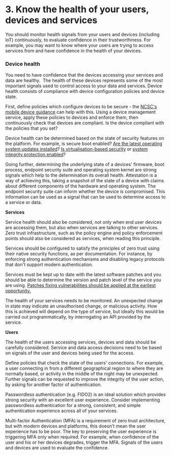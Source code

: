 # 3. Know the health of your users, devices and services

You should monitor health signals from your users and devices (including IoT) continuously, to evaluate confidence in their trustworthiness. For example, you may want to know where your users are trying to access services from and have confidence in the health of your devices.

### Device health

You need to have confidence that the devices accessing your services and data are healthy.  The health of these devices represents some of the most important signals used to control access to your data and services. Device health consists of compliance with device configuration policies and device state.

First, define policies which configure devices to be secure - the [NCSC's mobile device guidance](https://www.ncsc.gov.uk/collection/mobile-device-guidance) can help with this. Using a device management service, apply these policies to devices and enforce them, then continuously check that devices are compliant. Is the device compliant with the policies that you set?

Device health can be determined based on the state of security features on the platform. For example, is secure boot enabled? [Are the latest operating system updates installed](https://www.ncsc.gov.uk/collection/mobile-device-guidance/keeping-devices-and-software-up-to-date)? [Is virtualisation-based security](https://docs.microsoft.com/en-us/windows-hardware/design/device-experiences/oem-vbs) or [system integrity protection enabled](https://support.apple.com/en-us/HT204899)?

Going further, determining the underlying state of a devices' firmware, boot process, endpoint security suite and operating system kernel are strong signals which help to the determination its overall health. Attestation is a way of achieving this, taking a snapshot of the state of a device with claims about different components of the hardware and operating system. The endpoint security suite can inform whether the device is compromised. This information can be used as a signal that can be used to determine access to a service or data.

**Services**

Service health should also be considered, not only when end user devices are accessing them, but also when services are talking to other services. Zero trust infrastructure, such as the policy engine and policy enforcement points should also be considered as services, when reading this principle.

Services should be configured to satisfy the principles of zero trust using their native security functions, as per documentation. For instance, by enforcing strong authentication mechanisms and disabling legacy protocols that don\'t support modern authentication.

Services must be kept up to date with the latest software patches and you should be able to determine the version and patch level of the service you are using. [Patches fixing vulnerabilities should be applied at the earliest opportunity.](https://www.ncsc.gov.uk/guidance/vulnerability-management)

The health of your services needs to be monitored. An unexpected change in state may indicate an unauthorised change, or malicious activity. How this is achieved will depend on the type of service, but ideally this would be carried out programmatically, by interrogating an API provided by the service.

**Users**

The health of the users accessing services, devices and data should be carefully considered. Service and data access decisions need to be based on signals of the user and devices being used for the access.

Define policies that check the state of the users\' connections. For example, a user connecting in from a different geographical region to where they are normally based, or activity in the middle of the night may be unexpected. Further signals can be requested to improve the integrity of the user action, by asking for another factor of authentication.

Passwordless authentication (e.g. FIDO2) is an ideal solution which provides strong security with an excellent user experience. Consider implementing passwordless authentication for a strong, consistent, and simple authentication experience across all of your services.

Multi-factor Authentication (MFA) is a requirement of zero trust architecture, but with modern devices and platforms, this doesn't mean the user experience has to be poor. The key to preserving the user experience is triggering MFA only when required. For example, when confidence of the user and his or her devices degrades, trigger the MFA. Signals of the users and devices are used to evaluate the confidence. 

 
